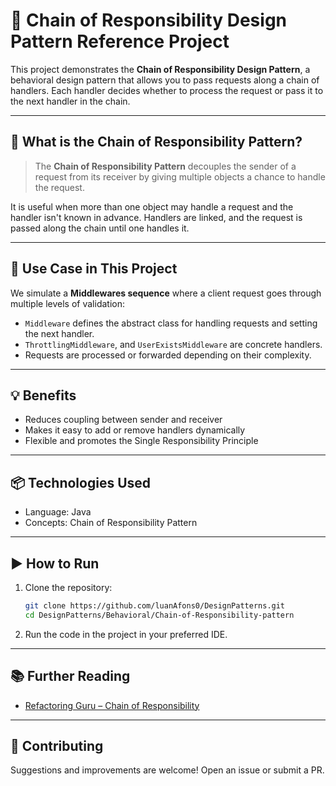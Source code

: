 # 🔗 Chain of Responsibility Design Pattern Reference Project

This project demonstrates the **Chain of Responsibility Design Pattern**, a behavioral design pattern that allows you to pass requests along a chain of handlers. Each handler decides whether to process the request or pass it to the next handler in the chain.

---

## 🧠 What is the Chain of Responsibility Pattern?

> The **Chain of Responsibility Pattern** decouples the sender of a request from its receiver by giving multiple objects a chance to handle the request.

It is useful when more than one object may handle a request and the handler isn't known in advance. Handlers are linked, and the request is passed along the chain until one handles it.

---

## 🚀 Use Case in This Project

We simulate a **Middlewares sequence** where a client request goes through multiple levels of validation:

- `Middleware` defines the abstract class for handling requests and setting the next handler.
- `ThrottlingMiddleware`, and `UserExistsMiddleware` are concrete handlers.
- Requests are processed or forwarded depending on their complexity.

---

## 💡 Benefits

- Reduces coupling between sender and receiver
- Makes it easy to add or remove handlers dynamically
- Flexible and promotes the Single Responsibility Principle

---

## 📦 Technologies Used

- Language: Java
- Concepts: Chain of Responsibility Pattern

---

## ▶️ How to Run

1. Clone the repository:

   ```bash
   git clone https://github.com/luanAfons0/DesignPatterns.git
   cd DesignPatterns/Behavioral/Chain-of-Responsibility-pattern
   ```

2. Run the code in the project in your preferred IDE.

---

## 📚 Further Reading

- [Refactoring Guru – Chain of Responsibility](https://refactoring.guru/design-patterns/chain-of-responsibility)

---

## 🙌 Contributing

Suggestions and improvements are welcome! Open an issue or submit a PR.
